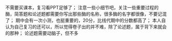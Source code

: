 不需要买课本，复习看PPT足够了；
注意一些小细节吧，关注一些重要过程的酶，简答题和论述题都需要你写出那些酶的名称，很多酶的名字都很像，不要记混了；
期中会有一次小测，也挺重要的，20分，比线代期中的分数都高了；
本人自认为自己复习的还可以，所以觉得卷子出的并不难，除了论述题，属于背下来就会的那种；
论述题需要动脑子，但不多
